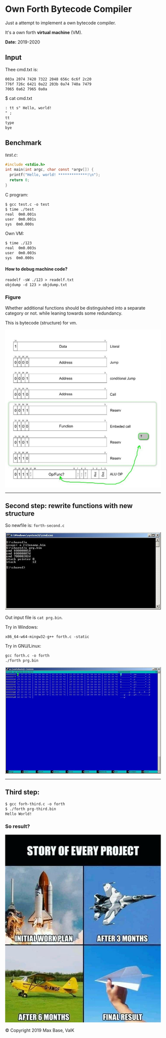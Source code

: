 # Own Forth Bytecode Compiler

Just a attempt to implement a own bytecode compiler.

It's a own forth **virtual machine** (VM).

**Date:** 2019-2020

## Input

Thee cmd.txt is:

```
003a 2074 7420 7322 2048 656c 6c6f 2c20
776f 726c 6421 0a22 203b 0a74 740a 7479
7065 0a62 7965 0a0a
```

$ cat cmd.txt 

```
: tt s" Hello, world!
" ;
tt
type
bye
```

## Benchmark

_test.c_:
```c
#include <stdio.h>
int main(int argc, char const *argv[]) {
  printf("Hello, world! *************!\n");
  return 0;
}
```

C program:

```
$ gcc test.c -o test
$ time ./test
real  0m0.001s
user  0m0.001s
sys  0m0.000s
```

Own VM:

```
$ time ./123
real  0m0.003s
user  0m0.003s
sys  0m0.000s
```
#### How to debug machine code?

```
readelf -sW ./123 > readelf.txt
objdump -d 123 > objdump.txt
```

### Figure

Whether additional functions should be distinguished into a separate category or not.
while leaning towards some redundancy.

This is bytecode (structure) for vm.

![own forth virtual machine vm bytecode structure](figure.jpg)

---------------

## Second step: rewrite functions with new structure

So newfile is: `forth-second.c`

![rewrite own-forth vm with new structure](figure2.jpg)

Out input file is `cat prg.bin`.

Try in Windows:
```
x86_64-w64-mingw32-g++ forth.c -static
```

Try in GNU/Linux:
```
gcc forth.c -o forth                                            
./forth prg.bin     
```

![second step of own forth vm interpreter](figure3.jpg)

-------

## Third step:

```
$ gcc forh-third.c -o forth
$ ./forth prg-third.bin 
Hello World!
```

### So result?

![own forth virtual machine using pure c](image.jpg)

© Copyright 2019 Max Base, ValK
